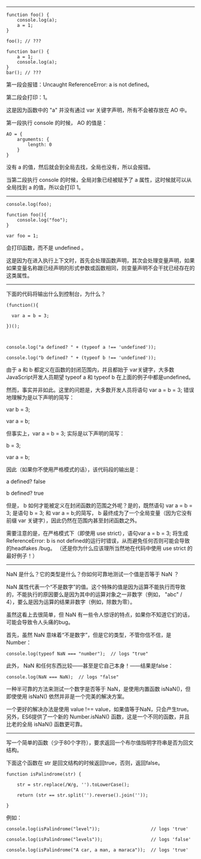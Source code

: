 ___

```
function foo() {
    console.log(a);
    a = 1;
}

foo(); // ???

function bar() {
    a = 1;
    console.log(a);
}
bar(); // ???
```
第一段会报错：Uncaught ReferenceError: a is not defined。

第二段会打印：1。

这是因为函数中的 "a" 并没有通过 var 关键字声明，所有不会被存放在 AO 中。

第一段执行 console 的时候， AO 的值是：
```
AO = {
    arguments: {
        length: 0
    }
}
```
没有 a 的值，然后就会到全局去找，全局也没有，所以会报错。

当第二段执行 console 的时候，全局对象已经被赋予了 a 属性，这时候就可以从全局找到 a 的值，所以会打印 1。

___

```
console.log(foo);

function foo(){
    console.log("foo");
}

var foo = 1;
```
会打印函数，而不是 undefined 。

这是因为在进入执行上下文时，首先会处理函数声明，其次会处理变量声明，如果如果变量名称跟已经声明的形式参数或函数相同，则变量声明不会干扰已经存在的这类属性。

___

下面的代码将输出什么到控制台，为什么？


```
(function(){

  var a = b = 3;

})();

 

console.log("a defined? " + (typeof a !== 'undefined'));

console.log("b defined? " + (typeof b !== 'undefined'));
```


由于 a 和 b 都定义在函数的封闭范围内，并且都始于 var关键字，大多数JavaScript开发人员期望 typeof a 和 typeof b 在上面的例子中都是undefined。



然而，事实并非如此。这里的问题是，大多数开发人员将语句 var a = b = 3; 错误地理解为是以下声明的简写：



var b = 3;

var a = b;



但事实上，var a = b = 3; 实际是以下声明的简写：



b = 3;

var a = b;



因此（如果你不使用严格模式的话），该代码段的输出是：



a defined? false

b defined? true



但是， b 如何才能被定义在封闭函数的范围之外呢？是的，既然语句 var a = b = 3; 是语句 b = 3; 和 var a = b;的简写， b 最终成为了一个全局变量（因为它没有前缀 var 关键字），因此仍然在范围内甚至封闭函数之外。



需要注意的是，在严格模式下（即使用 use strict），语句var a = b = 3; 将生成ReferenceError: b is not defined的运行时错误，从而避免任何否则可能会导致的headfakes /bug。 （还是你为什么应该理所当然地在代码中使用 use strict 的最好例子！）

___

NaN 是什么？它的类型是什么？你如何可靠地测试一个值是否等于 NaN ？



NaN 属性代表一个“不是数字”的值。这个特殊的值是因为运算不能执行而导致的，不能执行的原因要么是因为其中的运算对象之一非数字（例如， "abc" / 4），要么是因为运算的结果非数字（例如，除数为零）。



虽然这看上去很简单，但 NaN 有一些令人惊讶的特点，如果你不知道它们的话，可能会导致令人头痛的bug。



首先，虽然 NaN 意味着“不是数字”，但是它的类型，不管你信不信，是 Number：


```
console.log(typeof NaN === "number");  // logs "true"
```


此外， NaN 和任何东西比较——甚至是它自己本身！——结果是false：


```
console.log(NaN === NaN);  // logs "false"
```


一种半可靠的方法来测试一个数字是否等于 NaN，是使用内置函数 isNaN()，但即使使用 isNaN() 依然并非是一个完美的解决方案。



一个更好的解决办法是使用 value !== value，如果值等于NaN，只会产生true。另外，ES6提供了一个新的 Number.isNaN() 函数，这是一个不同的函数，并且比老的全局 isNaN() 函数更可靠。

___

写一个简单的函数（少于80个字符），要求返回一个布尔值指明字符串是否为回文结构。



下面这个函数在 str 是回文结构的时候返回true，否则，返回false。


```
function isPalindrome(str) {

    str = str.replace(/W/g, '').toLowerCase();

    return (str == str.split('').reverse().join(''));

}
```


例如：


```
console.log(isPalindrome("level"));                   // logs 'true'

console.log(isPalindrome("levels"));                  // logs 'false'

console.log(isPalindrome("A car, a man, a maraca"));  // logs 'true'
```